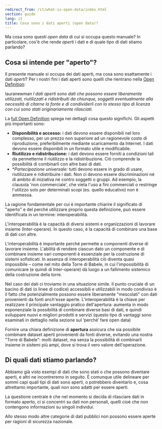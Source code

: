 ```yaml
---
redirect_from: /it/what-is-open-data/index.html
section: guide
lang: it
title: Cosa sono i dati aperti (open data)?
---
```


Ma cosa sono questi *open data* di cui si occupa questo manuale? In particolare, cos'è che rende *aperti* i dati e di quale tipo di dati stiamo parlando?

## Cosa si intende per "aperto"?

Il presente manuale si occupa dei dati aperti, ma cosa sono esattamente i dati *aperti*? Per i nostri fini i dati aperti sono quelli che rientrano nella [Open Definition](http://opendefinition.org/):

lauranewman *I dati aperti sono dati che possono essere liberamente utilizzati, riutilizzati e ridistribuiti da chiunque, soggetti eventualmente alla necessità di citarne la fonte e di condividerli con lo stesso tipo di licenza con cui sono stati originariamente rilasciati.*

La [full Open Definition](http://opendefinition.org/okd/) spiega nei dettagli cosa questo significhi. Gli aspetti più importanti sono:

-   **Disponibilità e accesso:** i dati devono essere disponibili nel loro complesso, per un prezzo non superiore ad un ragionevole costo di riproduzione, preferibilmente mediante scaricamento da Internet. I dati devono essere disponibili in un formato utile e modificabile.
-   **Riutilizzo e ridistribuzione:** i dati devono essere forniti a condizioni tali da permetterne il riutilizzo e la ridistribuzione. Ciò comprende la possibilità di combinarli con altre basi di dati.
-   \**Partecipazione universale:* tutti devono essere in grado di usare, riutilizzare e ridistribuire i dati. Non ci devono essere discriminazioni né di ambito di iniziativa né contro soggetti o gruppi. Ad esempio, la clausola 'non commerciale', che vieta l'uso a fini commerciali o restringe l'utilizzo solo per determinati scopi (es. quello educativo) non è ammessa.

La ragione fondamentale per cui è importante chiarire il significato di "aperto" e del perché utilizzare proprio questa definizione, può essere identificata in un termine: interoperabilità.

L'interoperabilità è la capacità di diversi sistemi e organizzazioni di lavorare insieme (Inter-operare). In questo caso, è la capacità di combinare una base di dati con altre.

L'interoperabilità è importante perché permette a componenti diverse di lavorare insieme. L'abilità di rendere ciascun dato un componente e di combinare insieme vari componenti è essenziale per la costruzione di sistemi sofisticati. In assenza di interoperabilità ciò diventa quasi impossibile – come nel mito della Torre di Babele, in cui l'impossibilità di comunicare (e quindi di Inter-operare) dà luogo a un fallimento sistemico della costruzione della torre.

Nel caso dei dati ci troviamo in una situazione simile. Il punto cruciale di un bacino di dati (o linee di codice) accessibili e utilizzabili in modo condiviso è il fatto che potenzialmente possono essere liberamente "mescolati" con dati provenienti da fonti anch'esse aperte. L'interoperabilità è la chiave per realizzare il principale vantaggio pratico dell'apertura: aumenta in modo esponenziale la possibilità di combinare diverse basi di dati, e quindi sviluppare nuovi e migliori prodotti e servizi (questo tipo di vantaggi sono esaminati in dettaglio nella sezione sul ‘perché’ fare open data)

Fornire una chiara definizione di **apertura** assicura che sia possibile combinare dataset aperti provenienti da fonti diverse, evitando una nostra "Torre di Babele": molti dataset, ma senza la possibilità di combinarli insieme in sistemi più ampi, dove si trova il vero valore dell'operazione.

## Di quali dati stiamo parlando?

Abbiamo già visto esempi di dati che sono stati o che possono diventare aperti, e altri ne incontreremo in seguito. È comunque utile delineare per sommi capi quali tipi di dati sono aperti, o potrebbero diventarlo e, cosa altrettanto importante, quali non sono adatti per essere aperti.

La questione centrale è che nel momento si decida di rilasciare dati in formato aperto, ci si concentri su dati non personali, quelli cioè che non contengono informazioni su singoli individui.

Allo stesso modo altre categorie di dati pubblici non possono essere aperte per ragioni di sicurezza nazionale.
